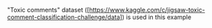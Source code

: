 "Toxic comments" dataset ([https://www.kaggle.com/c/jigsaw-toxic-comment-classification-challenge/data]) is used in this example
